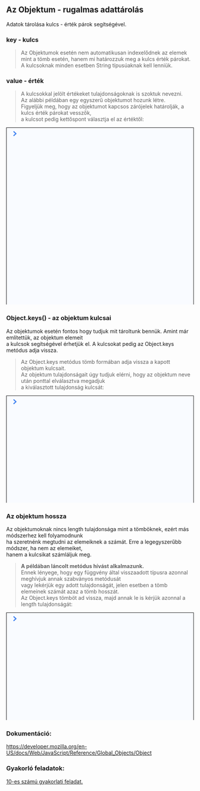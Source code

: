 ## Az Objektum - rugalmas adattárolás  
Adatok tárolása kulcs - érték párok segítségével.  
  
### key - kulcs  
> Az Objektumok esetén nem automatikusan indexelődnek az elemek mint a tömb esetén, hanem mi határozzuk meg a kulcs érték párokat.  
A kulcsoknak minden esetben String típusúaknak kell lenniük.  
  
### value - érték  
> A kulcsokkal jelölt értékeket tulajdonságoknak is szoktuk nevezni.  
Az alábbi példában egy egyszerű objektumot hozunk létre.  
Figyeljük meg, hogy az objektumot kapcsos zárójelek határolják, a kulcs érték párokat vesszők,  
a kulcsot pedig kettőspont választja el az értéktől:  
  
![Objektum létrehozása](/docs/basic/week1/image/variable_types_object_definition.gif)  
  
### Object.keys() - az objektum kulcsai  
Az objektumok esetén fontos hogy tudjuk mit tároltunk bennük. Amint már említettük, az objektum elemeit  
a kulcsok segítségével érhetjük el. A kulcsokat pedig az Object.keys metódus adja vissza.  
> Az Object.keys metódus tömb formában adja vissza a kapott objektum kulcsait.  
Az objektum tulajdonságait úgy tudjuk elérni, hogy az objektum neve után ponttal elválasztva megadjuk  
a kiválasztott tulajdonság kulcsát:  
  
![Objektum kulcsok](/docs/basic/week1/image/variable_types_object_methods_keys.gif)  
  
### Az objektum hossza  
Az objektumoknak nincs length tulajdonsága mint a tömböknek, ezért más módszerhez kell folyamodnunk  
ha szeretnénk megtudni az elemeiknek a számát. Erre a legegyszerűbb módszer, ha nem az elemeiket,  
hanem a kulcsikat számláljuk meg.  
> __A példában láncolt metódus hívást alkalmazunk.__  
Ennek lényege, hogy egy függvény által visszaadott típusra azonnal meghívjuk annak szabványos metódusát  
vagy lekérjük egy adott tulajdonságát, jelen esetben a tömb elemeinek számát azaz a tömb hosszát.  
Az Object.keys tömböt ad vissza, majd annak le is kérjük azonnal a length tulajdonságát:  
  
![Objektum kulcsok](/docs/basic/week1/image/variable_types_object_length.gif)  
  
### Dokumentáció: 
https://developer.mozilla.org/en-US/docs/Web/JavaScript/Reference/Global_Objects/Object  
  
### Gyakorló feladatok:
<a href="http://cherryapps.hu/yellow-road" target="_blank">10-es számú gyakorlati feladat.</a>  
  
